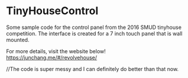 # TinyHouseControl

Some sample code for the control panel from the 2016 SMUD tinyhouse competition.
The interface is created for a 7 inch touch panel that is wall mounted.

For more details, visit the website below!
https://junchang.me/#/revolvehouse/ 

//The code is super messy and I can definitely do better than that now.
